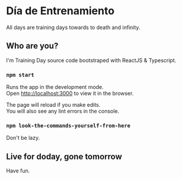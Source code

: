 # Día de Entrenamiento

All days are training days towards to death and infinity.

## Who are you?

I'm Training Day source code bootstraped with ReactJS & Typescript.

### `npm start`

Runs the app in the development mode.\
Open [http://localhost:3000](http://localhost:3000) to view it in the browser.

The page will reload if you make edits.\
You will also see any lint errors in the console.

### `npm look-the-commands-yourself-from-here`

Don't be lazy.

## Live for doday, gone tomorrow

Have fun.
